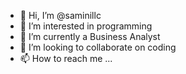 - 👋 Hi, I’m @saminillc
- 👀 I’m interested in programming
- 🌱 I’m currently a Business Analyst
- 💞️ I’m looking to collaborate on coding
- 📫 How to reach me ...

<!---
saminillc/saminillc is a ✨ special ✨ repository because its `README.md` (this file) appears on your GitHub profile.
You can click the Preview link to take a look at your changes.
--->
